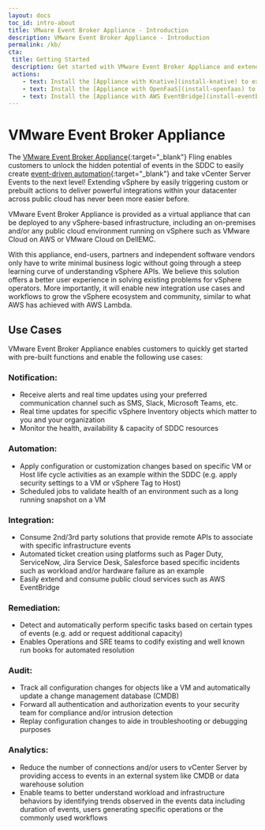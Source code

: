 ```yaml
---
layout: docs
toc_id: intro-about
title: VMware Event Broker Appliance - Introduction
description: VMware Event Broker Appliance - Introduction
permalink: /kb/
cta:
 title: Getting Started
 description: Get started with VMware Event Broker Appliance and extend your vSphere SDDC in under 60 minutes
 actions:
    - text: Install the [Appliance with Knative](install-knative) to extend your SDDC with our [community-sourced functions](/examples-knative)
    - text: Install the [Appliance with OpenFaaS](install-openfaas) to extend your SDDC with our [community-sourced functions](/examples)
    - text: Install the [Appliance with AWS EventBridge](install-eventbridge) to extend your SDDC leveraging native AWS capabilities. 
---
```


# VMware Event Broker Appliance

The [VMware Event Broker Appliance](https://flings.vmware.com/vmware-event-broker-appliance#summary){:target="_blank"} Fling enables customers to unlock the hidden potential of events in the SDDC to easily create [event-driven automation](https://octo.vmware.com/vsphere-power-event-driven-automation/){:target="_blank"} and take vCenter Server Events to the next level! Extending vSphere by easily triggering custom or prebuilt actions to deliver powerful integrations within your datacenter across public cloud has never been more easier before. 

VMware Event Broker Appliance is provided as a virtual appliance that can be deployed to any vSphere-based infrastructure, including an on-premises and/or any public cloud environment running on vSphere such as VMware Cloud on AWS or VMware Cloud on DellEMC.

With this appliance, end-users, partners and independent software vendors only have to write minimal business logic without going through a steep learning curve of understanding vSphere APIs. We believe this solution offers a better user experience in solving existing problems for vSphere operators. More importantly, it will enable new integration use cases and workflows to grow the vSphere ecosystem and community, similar to what AWS has achieved with AWS Lambda.

## Use Cases

VMware Event Broker Appliance enables customers to quickly get started with pre-built functions and enable the following use cases:

### Notification:
- Receive alerts and real time updates using your preferred communication channel such as SMS, Slack, Microsoft Teams, etc.
- Real time updates for specific vSphere Inventory objects which matter to you and your organization
- Monitor the health, availability & capacity of SDDC resources

### Automation:
- Apply configuration or customization changes based on specific VM or Host life cycle activities as an example within the SDDC (e.g. apply security settings to a VM or vSphere Tag to Host)
- Scheduled jobs to validate health of an environment such as a long running snapshot on a VM

### Integration:
- Consume 2nd/3rd party solutions that provide remote APIs to associate with specific infrastructure events
- Automated ticket creation using platforms such as Pager Duty, ServiceNow, Jira Service Desk, Salesforce based specific incidents such as workload and/or hardware failure as an example
- Easily extend and consume public cloud services such as AWS EventBridge

### Remediation:
- Detect and automatically perform specific tasks based on certain types of events (e.g. add or request additional capacity)
- Enables Operations and SRE teams to codify existing and well known run books for automated resolution

### Audit:
- Track all configuration changes for objects like a VM and automatically update a change management database (CMDB)
- Forward all authentication and authorization events to your security team for compliance and/or intrusion detection
- Replay configuration changes to aide in troubleshooting or debugging purposes

### Analytics:
- Reduce the number of connections and/or users to vCenter Server by providing access to events in an external system like CMDB or data warehouse solution
- Enable teams to better understand workload and infrastructure behaviors by identifying trends observed in the events data including duration of events, users generating specific operations or the commonly used workflows

